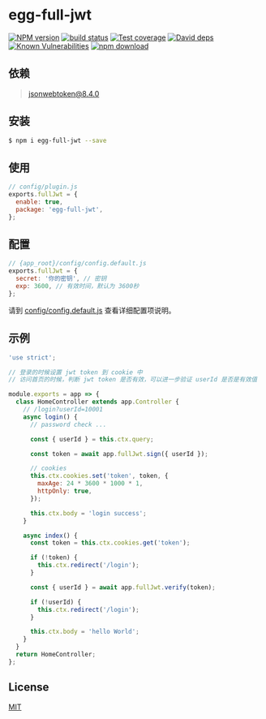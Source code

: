 # egg-full-jwt

[![NPM version][npm-image]][npm-url]
[![build status][travis-image]][travis-url]
[![Test coverage][codecov-image]][codecov-url]
[![David deps][david-image]][david-url]
[![Known Vulnerabilities][snyk-image]][snyk-url]
[![npm download][download-image]][download-url]

[npm-image]: https://img.shields.io/npm/v/egg-full-jwt.svg?style=flat-square
[npm-url]: https://npmjs.org/package/egg-full-jwt
[travis-image]: https://img.shields.io/travis/eggjs/egg-full-jwt.svg?style=flat-square
[travis-url]: https://travis-ci.org/eggjs/egg-full-jwt
[codecov-image]: https://img.shields.io/codecov/c/github/eggjs/egg-full-jwt.svg?style=flat-square
[codecov-url]: https://codecov.io/github/eggjs/egg-full-jwt?branch=master
[david-image]: https://img.shields.io/david/eggjs/egg-full-jwt.svg?style=flat-square
[david-url]: https://david-dm.org/eggjs/egg-full-jwt
[snyk-image]: https://snyk.io/test/npm/egg-full-jwt/badge.svg?style=flat-square
[snyk-url]: https://snyk.io/test/npm/egg-full-jwt
[download-image]: https://img.shields.io/npm/dm/egg-full-jwt.svg?style=flat-square
[download-url]: https://npmjs.org/package/egg-full-jwt

<!--
Description here.
-->

## 依赖

> jsonwebtoken@8.4.0

## 安装

```bash
$ npm i egg-full-jwt --save
```

## 使用

```js
// config/plugin.js
exports.fullJwt = {
  enable: true,
  package: 'egg-full-jwt',
};
```

## 配置

```js
// {app_root}/config/config.default.js
exports.fullJwt = {
  secret: '你的密钥', // 密钥
  exp: 3600, // 有效时间，默认为 3600秒
};
```

请到 [config/config.default.js](config/config.default.js) 查看详细配置项说明。

## 示例

```js
'use strict';

// 登录的时候设置 jwt token 到 cookie 中
// 访问首页的时候，判断 jwt token 是否有效，可以进一步验证 userId 是否是有效值

module.exports = app => {
  class HomeController extends app.Controller {
    // /login?userId=10001
    async login() {
      // password check ...

      const { userId } = this.ctx.query;

      const token = await app.fullJwt.sign({ userId });

      // cookies
      this.ctx.cookies.set('token', token, {
        maxAge: 24 * 3600 * 1000 * 1,
        httpOnly: true,
      });

      this.ctx.body = 'login success';
    }

    async index() {
      const token = this.ctx.cookies.get('token');

      if (!token) {
        this.ctx.redirect('/login');
      }

      const { userId } = await app.fullJwt.verify(token);

      if (!userId) {
        this.ctx.redirect('/login');
      }

      this.ctx.body = 'hello World';
    }
  }
  return HomeController;
};
```

## License

[MIT](LICENSE)
